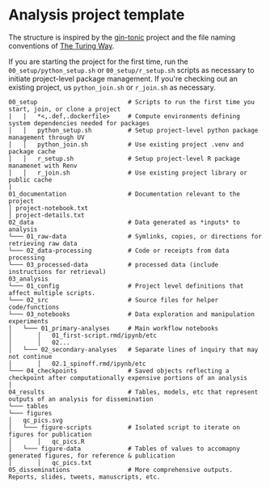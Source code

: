 # Analysis project template

The structure is inspired by the [gin-tonic](https://gin-tonic.netlify.app/standard/) project and the file naming conventions of [The Turing Way](https://book.the-turing-way.org/reproducible-research/rdm/rdm-storage#rr-rdm-storage-organisation).


If you are starting the project for the first time, run the `00_setup/python_setup.sh` or `00_setup/r_setup.sh` scripts as necessary to initiate project-level package management. If you're checking out an existing project, us `python_join.sh` or `r_join.sh` as necessary.

```
00_setup                         # Scripts to run the first time you start, join, or clone a project
|   |   *<,.def,.dockerfile>     # Compute environments defining system dependencies needed for packages
│   │   python_setup.sh          # Setup project-level python package management through UV
│   │   python_join.sh           # Use existing project .venv and package cache
│   │   r_setup.sh               # Setup project-level R package manamenet with Renv
│   │   r_join.sh                # Use existing project library or public cache
|
01_documentation                 # Documentation relevant to the project
│ project-notebook.txt
│ project-details.txt
02_data                          # Data generated as *inputs* to analysis
└─── 01_raw-data                 # Symlinks, copies, or directions for retrieving raw data
└─── 02_data-processing          # Code or receipts from data processing
└─── 03_processed-data           # processed data (include instructions for retrieval)
03_analysis
└─── 01_config                   # Project level definitions that affect multiple scripts.
└─── 02_src                      # Source files for helper code/functions
└─── 03_notebooks                # Data exploration and manipulation experiments
│   └─── 01_primary-analyses     # Main workflow notebooks
│       │   01_first-script.rmd/ipynb/etc
│       │   02...
│   └─── 02_secondary-analyses   # Separate lines of inquiry that may not continue
│       │   02.1_spinoff.rmd/ipynb/etc                           
└─── 04_checkpoints              # Saved objects reflecting a checkpoint after computationally expensive portions of an analysis
│
04_results                       # Tables, models, etc that represent outputs of an analysis for dissemination
└─── tables
└─── figures
│   qc_pics.svg
│   └─── figure-scripts          # Isolated script to iterate on figures for publication
│       │   qc_pics.R
│   └─── figure-data             # Tables of values to accomapny generated figures, for reference & publication
│       │   qc_pics.txt
05_disseminations                # More comprehensive outputs. Reports, slides, tweets, manuscripts, etc.
```


